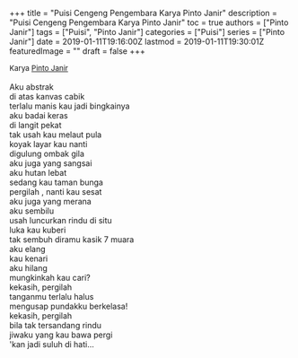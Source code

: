 +++
title = "Puisi Cengeng Pengembara Karya Pinto Janir"
description = "Puisi Cengeng Pengembara Karya Pinto Janir"
toc = true
authors = ["Pinto Janir"]
tags = ["Puisi", "Pinto Janir"]
categories = ["Puisi"]
series = ["Pinto Janir"]
date = 2019-01-11T19:16:00Z
lastmod = 2019-01-11T19:30:01Z
featuredImage = ""
draft = false
+++

<div style="text-align: justify;">
<div style="font-size: small;">Karya <a href="/authors/pinto-janir/" target="_blank">Pinto Janir</a></div><br />
Aku abstrak<br />di atas kanvas cabik<br />terlalu manis kau jadi bingkainya<br />aku badai keras<br />di langit pekat<br />tak usah kau melaut pula<br />koyak layar kau nanti<br />digulung ombak gila<br />aku juga yang sangsai<br />aku hutan lebat<br />sedang kau taman bunga<br />pergilah , nanti kau sesat<br />aku juga yang merana<br />aku sembilu<br />usah luncurkan rindu di situ<br />luka kau kuberi<br />tak sembuh diramu kasik 7 muara<br />aku elang<br />kau kenari<br />aku hilang<br />mungkinkah kau cari?<br />kekasih, pergilah<br />tanganmu terlalu halus<br />mengusap pundakku berkelasa!<br />kekasih, pergilah<br />bila tak tersandang rindu<br />jiwaku yang kau bawa pergi<br />'kan jadi suluh di hati...</div>
